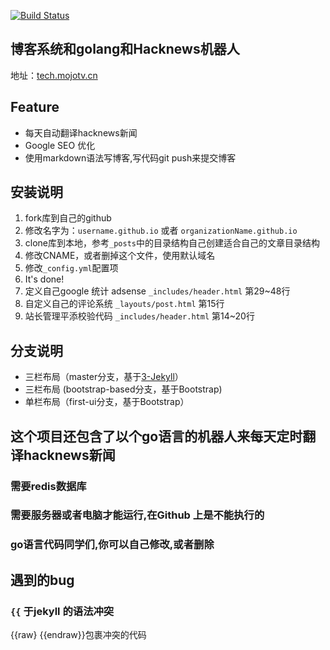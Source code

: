 [![Build Status](https://travis-ci.com/dejavuzhou/dejavuzhou.github.io.svg?branch=master)](https://travis-ci.com/dejavuzhou/dejavuzhou.github.io)

## 博客系统和golang和Hacknews机器人

地址：[tech.mojotv.cn](https://tech.mojotv.cn)

## Feature
- 每天自动翻译hacknews新闻
- Google SEO 优化
- 使用markdown语法写博客,写代码git push来提交博客

## 安装说明

1. fork库到自己的github
2. 修改名字为：`username.github.io` 或者 `organizationName.github.io`
3. clone库到本地，参考`_posts`中的目录结构自己创建适合自己的文章目录结构
4. 修改CNAME，或者删掉这个文件，使用默认域名
5. 修改`_config.yml`配置项
6. It's done!
7. 定义自己google 统计 adsense  `_includes/header.html`  第29~48行
8. 自定义自己的评论系统  `_layouts/post.html` 第15行
9. 站长管理平添校验代码  `_includes/header.html` 第14~20行
 
## 分支说明

- 三栏布局（master分支，基于[3-Jekyll](https://github.com/P233/3-Jekyll)）
- 三栏布局 (bootstrap-based分支，基于Bootstrap)
- 单栏布局（first-ui分支，基于Bootstrap）

## 这个项目还包含了以个go语言的机器人来每天定时翻译hacknews新闻

### 需要redis数据库
### 需要服务器或者电脑才能运行,在Github 上是不能执行的

### go语言代码同学们,你可以自己修改,或者删除

## 遇到的bug

### `{{` 于jekyll 的语法冲突
{{raw} {{endraw}}包裹冲突的代码